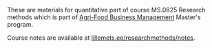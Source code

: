 These are materials for quantitative part of course MS.0825 Research methods which is part of [Agri-Food Business Management](https://www.emu.ee/en/admissions/agri-food-business-management/) Master's program.

Course notes are available at [lillemets.ee/researchmethods/notes](https://www.lillemets.ee/researchmethods/notes).
